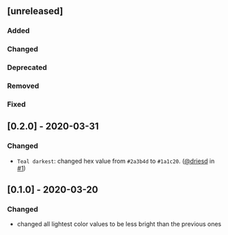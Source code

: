 ## [unreleased]

### Added

### Changed

### Deprecated

### Removed

### Fixed

## [0.2.0] - 2020-03-31

### Changed

- `Teal darkest`: changed hex value from `#2a3b4d` to `#1a1c20`. ([@driesd](https://github.com/driesd) in [#1](https://github.com/teamleadercrm/ui-colors/pull/1))

## [0.1.0] - 2020-03-20

### Changed

- changed all lightest color values to be less bright than the previous ones
